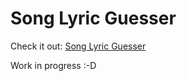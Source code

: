 # Song Lyric Guesser

Check it out: [Song Lyric Guesser](https://hoomanfor.github.io/song-lyric-guesser/)

Work in progress :-D
